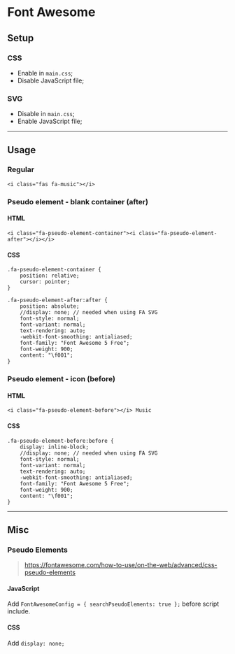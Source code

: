 # Font Awesome

## Setup

### CSS
- Enable in `main.css`;
- Disable JavaScript file;

### SVG
- Disable in `main.css`;
- Enable JavaScript file;

---

## Usage

### Regular
    <i class="fas fa-music"></i>


### Pseudo element - blank container (after)

#### HTML
    <i class="fa-pseudo-element-container"><i class="fa-pseudo-element-after"></i></i>

#### CSS
```
.fa-pseudo-element-container {
    position: relative;
    cursor: pointer;
}

.fa-pseudo-element-after:after {
    position: absolute;
    //display: none; // needed when using FA SVG
    font-style: normal;
    font-variant: normal;
    text-rendering: auto;
    -webkit-font-smoothing: antialiased;
    font-family: "Font Awesome 5 Free";
    font-weight: 900;
    content: "\f001";
}
```

### Pseudo element - icon (before)
#### HTML
    <i class="fa-pseudo-element-before"></i> Music

#### CSS
```
.fa-pseudo-element-before:before {
    display: inline-block;
    //display: none; // needed when using FA SVG
    font-style: normal;
    font-variant: normal;
    text-rendering: auto;
    -webkit-font-smoothing: antialiased;
    font-family: "Font Awesome 5 Free";
    font-weight: 900;
    content: "\f001";
}
```
---

## Misc

### Pseudo Elements
> https://fontawesome.com/how-to-use/on-the-web/advanced/css-pseudo-elements

#### JavaScript
Add `FontAwesomeConfig = { searchPseudoElements: true };` before script include.

#### CSS
Add `display: none;`
